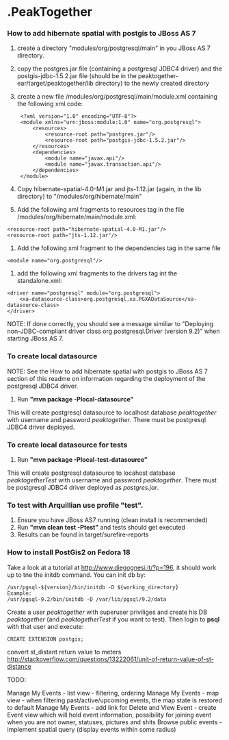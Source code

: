 .PeakTogether
============

### How to add hibernate spatial with postgis to JBoss AS 7

1. create a directory "modules/org/postgresql/main" in you JBoss AS 7 directory.
1. copy the postgres.jar file (containing a postgresql JDBC4 driver) and the postgis-jdbc-1.5.2.jar file (should be in the peaktogether-ear/target/peaktogether/lib directory) to the newly created directory
1. create a new file /modules/org/postgresql/main/module.xml containing the following xml code:

        <?xml version="1.0" encoding="UTF-8"?>
        <module xmlns="urn:jboss:module:1.0" name="org.postgresql">
            <resources>
                <resource-root path="postgres.jar"/>
                <resource-root path="postgis-jdbc-1.5.2.jar"/>
            </resources>
            <dependencies>
                <module name="javax.api"/>
                <module name="javax.transaction.api"/>
            </dependencies>
        </module>

1. Copy hibernate-spatial-4.0-M1.jar and jts-1.12.jar (again, in the lib directory) to "/modules/org/hibernate/main"
1. Add the following xml fragments to resources tag in the file /modules/org/hibernate/main/module.xml:
```
<resource-root path="hibernate-spatial-4.0-M1.jar"/>
<resource-root path="jts-1.12.jar"/>
```
1. Add the following xml fragment to the dependencies tag in the same file
```
<module name="org.postgresql"/>
```
1. add the following xml fragments to the drivers tag int the standalone.xml:
```
<driver name="postgresql" module="org.postgresql">
    <xa-datasource-class>org.postgresql.xa.PGXADataSource</xa-datasource-class>
</driver>
```
NOTE: If done correctly, you should see a message similiar to
"Deploying non-JDBC-compliant driver class org.postgresql.Driver (version 9.2)"
when starting JBoss AS 7.


### To create local datasource
NOTE: See the How to add hibernate spatial with postgis to JBoss AS 7 section of this readme on information
regarding the deployment of the postgresql JDBC4 driver.

1. Run **"mvn package -Plocal-datasource"**

This will create postgresql datasource to localhost database *peaktogether* with username and password *peaktogether*.
There must be postgresql JDBC4 driver deployed.

### To create local datasource for tests

1. Run **"mvn package -Plocal-test-datasource"**

This will create postgresql datasource to locahost database *peaktogetherTest* with username and password *peaktogether*.
There must be postgresql JDBC4 driver deployed as *postgres.jar*.

### To test with Arquillian use profile "test".

1. Ensure you have JBoss AS7 running (clean install is recommended)
2. Run **"mvn clean test -Ptest"** and tests should get executed
3. Results can be found in target/surefire-reports

### How to install PostGis2 on Fedora 18 ###
Take a look at a tutorial at http://www.diegognesi.it/?p=196, it should work up to tne the initdb command.
You can init db by:
```
/usr/pgsql-${version}/bin/initdb -D ${working_directory}
Example:
/usr/pgsql-9.2/bin/initdb -D /var/lib/pgsql/9.2/data
```
Create a user *peaktogether* with superuser priviliges and create his DB *peaktogether* 
(and *peaktogetherTest* if you want to test). Then login to **psql** with that user and execute:
```
CREATE EXTENSION postgis;

```


convert st_distant return value to meters
http://stackoverflow.com/questions/13222061/unit-of-return-value-of-st-distance


TODO:

Manage My Events - list view - filtering, ordering
Manage My Events - map view - when filtering past/active/upcoming events, the map state is restored to default
Manage My Events - add link for Delete and View
Event - create Event view which will hold event information, possibility for joining event when you are not owner, statuses, pictures  and shits
Browse public events - implement spatial query (display events within some radius)
